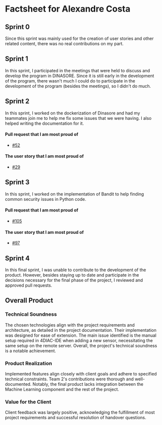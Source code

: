 # Factsheet for Alexandre Costa

## Sprint 0

Since this sprint was mainly used for the creation of user stories and other related content, there was no real contributions on my part.

## Sprint 1

In this sprint, I participated in the meetings that were held to discuss and develop the program in DINASORE. Since it is still early in the development of the program, there wasn't much I could do to participate in the development of the program (besides the meetings), so I didn't do much.

## Sprint 2

In this sprint, I worked on the dockerization of Dinasore and had my teammates join me to help me fix some issues that we were having. I also helped writing the documentation for it.

#### Pull request that I am most proud of
- [#52](https://github.com/FEUP-MEIC-DS-2023-1MEIC06/DS-Project/pull/52)

#### The user story that I am most proud of
- [#29](https://github.com/FEUP-MEIC-DS-2023-1MEIC06/DS-Project/issues/29)

## Sprint 3

In this sprint, I worked on the implementation of Bandit to help finding common security issues in Python code.

#### Pull request that I am most proud of
- [#105](https://github.com/FEUP-MEIC-DS-2023-1MEIC06/DS-Project/pull/105)

#### The user story that I am most proud of
- [#97](https://github.com/FEUP-MEIC-DS-2023-1MEIC06/DS-Project/issues/97)

## Sprint 4

In this final sprint, I was unable to contribute to the development of the product. However, besides staying up to date and participate in the decisions necessary for the final phase of the project, I reviewed and approved pull requests.

## Overall Product

### Technical Soundness

The chosen technologies align with the project requirements and architecture, as detailed in the project documentation. Their implementation was designed for ease of extension. The main issue identified is the manual setup required in 4DIAC-IDE when adding a new sensor, necessitating the same setup on the remote server. Overall, the project's technical soundness is a notable achievement.

### Product Realization

Implemented features align closely with client goals and adhere to specified technical constraints. Team 2's contributions were thorough and well-documented. Notably, the final product lacks integration between the Machine Learning component and the rest of the project.

### Value for the Client

Client feedback was largely positive, acknowledging the fulfillment of most project requirements and successful resolution of handover questions.